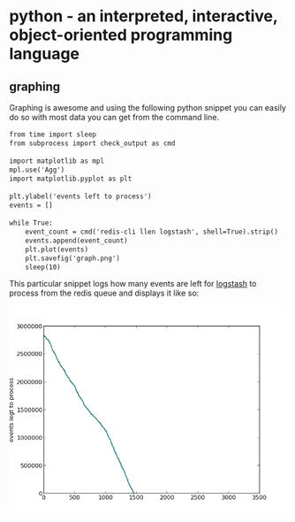 python - an interpreted, interactive, object-oriented programming language
==========================================================================
graphing
--------
Graphing is awesome and using the following python snippet you can easily do so
with most data you can get from the command line.

```
from time import sleep
from subprocess import check_output as cmd

import matplotlib as mpl
mpl.use('Agg')
import matplotlib.pyplot as plt

plt.ylabel('events left to process')
events = []

while True:
    event_count = cmd('redis-cli llen logstash', shell=True).strip()
    events.append(event_count)
    plt.plot(events)
    plt.savefig('graph.png')
    sleep(10)
```

This particular snippet logs how many events are left for 
[logstash](http://logstash.net/) to process from the redis queue and displays
it like so:

![shiny!](graph.png)
